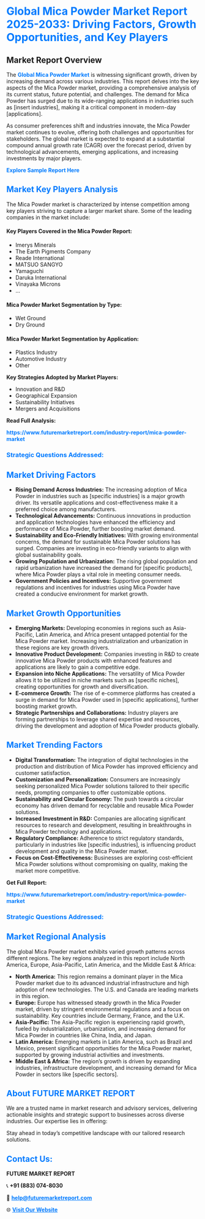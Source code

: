 <h1 style="color: #007BFF;">Global Mica Powder Market Report 2025-2033: Driving Factors, Growth Opportunities, and Key Players</h1>

<section id="overview">
<h2>Market Report Overview</h2>
<p>The <a href="https://www.futuremarketreport.com/industry-report/mica-powder-market" style="color: #007BFF; text-decoration: none;"><strong>Global Mica Powder Market</strong></a> is witnessing significant growth, driven by increasing demand across various industries. This report delves into the key aspects of the Mica Powder market, providing a comprehensive analysis of its current status, future potential, and challenges. The demand for Mica Powder has surged due to its wide-ranging applications in industries such as [insert industries], making it a critical component in modern-day [applications].</p>
<p>As consumer preferences shift and industries innovate, the Mica Powder market continues to evolve, offering both challenges and opportunities for stakeholders. The global market is expected to expand at a substantial compound annual growth rate (CAGR) over the forecast period, driven by technological advancements, emerging applications, and increasing investments by major players.</p>
</section>

<section id="overview">
<p><a href="https://www.futuremarketreport.com/request-sample/reportId=104553" style="color: #007BFF; text-decoration: none;"><strong>Explore Sample Report Here</strong></a></p>
</section>

<section id="key-players">
<h2 style="color: #007BFF;">Market Key Players Analysis</h2>
<p>The Mica Powder market is characterized by intense competition among key players striving to capture a larger market share. Some of the leading companies in the market include:</p>
<h4>Key Players Covered in the Mica Powder Report:</h4>
<ul><li>Imerys Minerals</li><li>The Earth Pigments Company</li><li>Reade International</li><li>MATSUO SANGYO</li><li>Yamaguchi</li><li>Daruka International</li><li>Vinayaka Microns</li><li>...</li></ul>
<h4>Mica Powder Market Segmentation by Type:</h4>
<ul><li>Wet Ground</li><li>Dry Ground</li></ul>

<h4>Mica Powder Market Segmentation by Application:</h4>
<ul><li>Plastics Industry</li><li>Automotive Industry</li><li>Other</li></ul>
<p><strong>Key Strategies Adopted by Market Players:</strong></p>
<ul>
<li>Innovation and R&D</li>
<li>Geographical Expansion</li>
<li>Sustainability Initiatives</li>
<li>Mergers and Acquisitions</li>
</ul>
</section>

<section>
<p><strong>Read Full Analysis: </strong></p><a href="https://www.futuremarketreport.com/industry-report/mica-powder-market" style="color: #007BFF; text-decoration: none;"><strong>https://www.futuremarketreport.com/industry-report/mica-powder-market</strong></a>
<h3 style="color: #007BFF;">Strategic Questions Addressed:</h3>
</section>

<section id="driving-factors">
<h2 style="color: #007BFF;">Market Driving Factors</h2>
<ul>
<li><strong>Rising Demand Across Industries:</strong> The increasing adoption of Mica Powder in industries such as [specific industries] is a major growth driver. Its versatile applications and cost-effectiveness make it a preferred choice among manufacturers.</li>
<li><strong>Technological Advancements:</strong> Continuous innovations in production and application technologies have enhanced the efficiency and performance of Mica Powder, further boosting market demand.</li>
<li><strong>Sustainability and Eco-Friendly Initiatives:</strong> With growing environmental concerns, the demand for sustainable Mica Powder solutions has surged. Companies are investing in eco-friendly variants to align with global sustainability goals.</li>
<li><strong>Growing Population and Urbanization:</strong> The rising global population and rapid urbanization have increased the demand for [specific products], where Mica Powder plays a vital role in meeting consumer needs.</li>
<li><strong>Government Policies and Incentives:</strong> Supportive government regulations and incentives for industries using Mica Powder have created a conducive environment for market growth.</li>
</ul>
</section>

<section id="growth-opportunities">
<h2 style="color: #007BFF;">Market Growth Opportunities</h2>
<ul>
<li><strong>Emerging Markets:</strong> Developing economies in regions such as Asia-Pacific, Latin America, and Africa present untapped potential for the Mica Powder market. Increasing industrialization and urbanization in these regions are key growth drivers.</li>
<li><strong>Innovative Product Development:</strong> Companies investing in R&D to create innovative Mica Powder products with enhanced features and applications are likely to gain a competitive edge.</li>
<li><strong>Expansion into Niche Applications:</strong> The versatility of Mica Powder allows it to be utilized in niche markets such as [specific niches], creating opportunities for growth and diversification.</li>
<li><strong>E-commerce Growth:</strong> The rise of e-commerce platforms has created a surge in demand for Mica Powder used in [specific applications], further boosting market growth.</li>
<li><strong>Strategic Partnerships and Collaborations:</strong> Industry players are forming partnerships to leverage shared expertise and resources, driving the development and adoption of Mica Powder products globally.</li>
</ul>
</section>

<section id="trending-factors">
<h2 style="color: #007BFF;">Market Trending Factors</h2>
<ul>
<li><strong>Digital Transformation:</strong> The integration of digital technologies in the production and distribution of Mica Powder has improved efficiency and customer satisfaction.</li>
<li><strong>Customization and Personalization:</strong> Consumers are increasingly seeking personalized Mica Powder solutions tailored to their specific needs, prompting companies to offer customizable options.</li>
<li><strong>Sustainability and Circular Economy:</strong> The push towards a circular economy has driven demand for recyclable and reusable Mica Powder solutions.</li>
<li><strong>Increased Investment in R&D:</strong> Companies are allocating significant resources to research and development, resulting in breakthroughs in Mica Powder technology and applications.</li>
<li><strong>Regulatory Compliance:</strong> Adherence to strict regulatory standards, particularly in industries like [specific industries], is influencing product development and quality in the Mica Powder market.</li>
<li><strong>Focus on Cost-Effectiveness:</strong> Businesses are exploring cost-efficient Mica Powder solutions without compromising on quality, making the market more competitive.</li>
</ul>
</section>

<section>
<p><strong>Get Full Report: </strong></p><a href="https://www.futuremarketreport.com/industry-report/mica-powder-market" style="color: #007BFF; text-decoration: none;"><strong>https://www.futuremarketreport.com/industry-report/mica-powder-market</strong></a>
<h3 style="color: #007BFF;">Strategic Questions Addressed:</h3>
</section>


<section id="regional-analysis">
<h2 style="color: #007BFF;">Market Regional Analysis</h2>
<p>The global Mica Powder market exhibits varied growth patterns across different regions. The key regions analyzed in this report include North America, Europe, Asia-Pacific, Latin America, and the Middle East & Africa:</p>
<ul>
<li><strong>North America:</strong> This region remains a dominant player in the Mica Powder market due to its advanced industrial infrastructure and high adoption of new technologies. The U.S. and Canada are leading markets in this region.</li>
<li><strong>Europe:</strong> Europe has witnessed steady growth in the Mica Powder market, driven by stringent environmental regulations and a focus on sustainability. Key countries include Germany, France, and the U.K.</li>
<li><strong>Asia-Pacific:</strong> The Asia-Pacific region is experiencing rapid growth, fueled by industrialization, urbanization, and increasing demand for Mica Powder in countries like China, India, and Japan.</li>
<li><strong>Latin America:</strong> Emerging markets in Latin America, such as Brazil and Mexico, present significant opportunities for the Mica Powder market, supported by growing industrial activities and investments.</li>
<li><strong>Middle East & Africa:</strong> The region’s growth is driven by expanding industries, infrastructure development, and increasing demand for Mica Powder in sectors like [specific sectors].</li>
</ul>
</section>

<footer>
<h2 style="color: #007BFF;">About FUTURE MARKET REPORT</h2>
<p>We are a trusted name in market research and advisory services, delivering actionable insights and strategic support to businesses across diverse industries. Our expertise lies in offering:</p>

<p>Stay ahead in today’s competitive landscape with our tailored research solutions.</p>

<h2 style="color: #007BFF;">Contact Us:</h2>
<p><strong>FUTURE MARKET REPORT</strong></p>
<p>📞 <strong>+91 (883) 074-8030</strong></p>
<p>📧 <strong><a href="mailto:help@futuremarketreport.com" style="color: #007BFF;">help@futuremarketreport.com</a></strong></p>
<p>🌐 <strong><a href="https://www.futuremarketreport.com/" style="color: #007BFF;">Visit Our Website</a></strong></p>
</footer>
